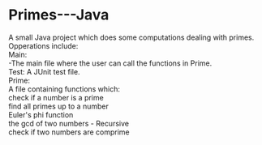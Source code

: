 # Primes---Java
A small Java project which does some computations dealing with primes.  
Opperations include:  
Main:    
-The main file where the user can call the functions in Prime.  
Test: 
  A JUnit test file.  
Prime:  
  A file containing functions which:  
    check if a number is a prime  
  	find all primes up to a number  
  	Euler's phi function  
 		the gcd of two numbers - Recursive  
    check if two numbers are comprime  
